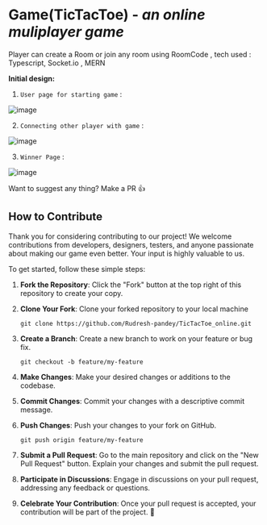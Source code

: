 # Game(TicTacToe) - _an online muliplayer game_

Player can create a Room or join any room using RoomCode , tech used : Typescript, Socket.io , MERN

**Initial design:**

1. `User page for starting game` :

![image](https://github.com/Rudresh-pandey/TicTacToe_online/assets/96531798/b548db2b-39cd-44c3-b021-3f668036731b)

2. `Connecting other player with game` :

![image](https://github.com/Rudresh-pandey/TicTacToe_online/assets/96531798/37894d81-0638-446c-895b-353e2fc12026)

3. `Winner Page` :

![image](https://github.com/Rudresh-pandey/TicTacToe_online/assets/96531798/6958066d-6215-4922-8490-ed008846c7d6)

Want to suggest any thing? Make a PR 👍

## How to Contribute

Thank you for considering contributing to our project! We welcome contributions from developers, designers, testers, and anyone passionate about making our game even better. Your input is highly valuable to us.

To get started, follow these simple steps:

1. **Fork the Repository**: Click the "Fork" button at the top right of this repository to create your copy.

2. **Clone Your Fork**: Clone your forked repository to your local machine
   ```
   git clone https://github.com/Rudresh-pandey/TicTacToe_online.git
   ```
3. **Create a Branch**: Create a new branch to work on your feature or bug fix.
   ```
   git checkout -b feature/my-feature
   ```
4. **Make Changes**: Make your desired changes or additions to the codebase.

5. **Commit Changes**: Commit your changes with a descriptive commit message.

6. **Push Changes**: Push your changes to your fork on GitHub.
   ```
   git push origin feature/my-feature
   ```
7. **Submit a Pull Request**: Go to the main repository and click on the "New Pull Request" button. Explain your changes and submit the pull request.

8. **Participate in Discussions**: Engage in discussions on your pull request, addressing any feedback or questions.

9. **Celebrate Your Contribution**: Once your pull request is accepted, your contribution will be part of the project. 🎉
